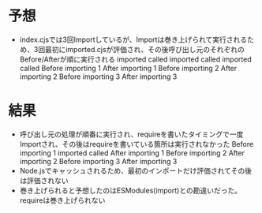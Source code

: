 # 予想

- index.cjsでは3回Importしているが、Importは巻き上げられて実行されるため、3回最初にimported.cjsが評価され、その後呼び出し元のそれぞれのBefore/Afterが順に実行される
  imported called
  imported called
  imported called
  Before importing 1
  After importing 1
  Before importing 2
  After importing 2
  Before importing 3
  After importing 3

# 結果

- 呼び出し元の処理が順番に実行され、requireを書いたタイミングで一度Importされ、その後はrequireを書いている箇所は実行されなかった
  Before importing 1
  imported called
  After importing 1
  Before importing 2
  After importing 2
  Before importing 3
  After importing 3
- Node.jsでキャッシュされるため、最初のインポートだけ評価されてその後は評価されない
- 巻き上げられると予想したのはESModules(import)との勘違いだった。requireは巻き上げられない
